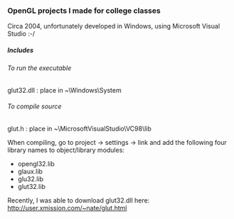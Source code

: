 ### OpenGL projects I made for college classes

Circa 2004, unfortunately developed in Windows, using Microsoft Visual Studio :-/

##### Includes

###### To run the executable

glut32.dll
: place in ~\Windows\System

###### To compile source

glut.h
: place in ~\MicrosoftVisualStudio\VC98\lib

When compiling, go to project -> settings -> link and add the following four library names to object/library modules:
* opengl32.lib
* glaux.lib
* glu32.lib
* glut32.lib

Recently, I was able to download glut32.dll here: http://user.xmission.com/~nate/glut.html
